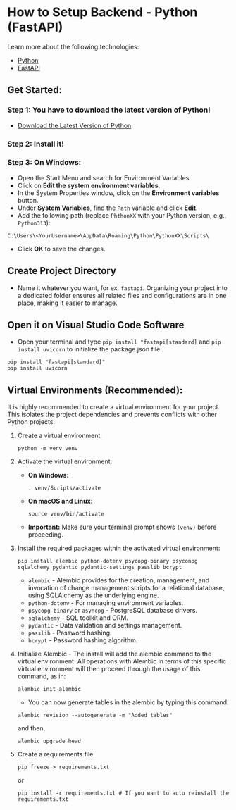 # How to Setup Backend - Python (FastAPI)

Learn more about the following technologies:
- [Python](https://www.python.org/)
- [FastAPI](https://fastapi.tiangolo.com/)

## Get Started:
### Step 1: You have to download the latest version of Python!
- [Download the Latest Version of Python](https://www.python.org/downloads/)

### Step 2: Install it!

### Step 3: On Windows:
- Open the Start Menu and search for Environment Variables.
- Click on <strong>Edit the system environment variables</strong>.
- In the System Properties window, click on the <strong>Environment variables</strong> button.
- Under <strong>System Variables</strong>, find the `Path` variable and click <strong>Edit</strong>.
- Add the following path (replace `PhthonXX` with your Python version, e.g., `Python313`):

```console
C:\Users\<YourUsername>\AppData\Roaming\Python\PythonXX\Scripts\
```

- Click <strong>OK</strong> to save the changes.

## Create Project Directory
- Name it whatever you want, for ex. `fastapi`.
Organizing your project into a dedicated folder ensures all related files and configurations are in one place, making it easier to manage.

## Open it on Visual Studio Code Software
- Open your terminal and type `pip install "fastapi[standard]` and `pip install uvicorn` to initialize the package.json file:
```console
pip install "fastapi[standard]"
pip install uvicorn
```

## Virtual Environments (Recommended):

It is highly recommended to create a virtual environment for your project. This isolates the project dependencies and prevents conflicts with other Python projects.

1.  Create a virtual environment:

    ```console
    python -m venv venv
    ```

2.  Activate the virtual environment:

    * **On Windows:**

        ```console
        . venv/Scripts/activate
        ```

    * **On macOS and Linux:**

        ```console
        source venv/bin/activate
        ```

    * **Important:** Make sure your terminal prompt shows `(venv)` before proceeding.

3.  Install the required packages within the activated virtual environment:

    ```console
    pip install alembic python-dotenv psycopg-binary psyconpg sqlalchemy pydantic pydantic-settings passlib bcrypt
    ```
    - `alembic` - Alembic provides for the creation, management, and invocation of change management scripts for a relational database, using SQLAlchemy as the underlying engine.
    - `python-dotenv` - For managing environment variables.
    - `psycopg-binary` or `asyncpg` - PostgreSQL database drivers.
    - `sqlalchemy` - SQL toolkit and ORM.
    - `pydantic` - Data validation and settings management.
    - `passlib` - Password hashing.
    - `bcrypt` - Password hashing algorithm.

4. Initialize Alembic - The install will add the alembic command to the virtual environment. All operations with Alembic in terms of this specific virtual environment will then proceed through the usage of this command, as in:

    ```console
    alembic init alembic
    ```
    - You can now generate tables in the alembic by typing this command:
    ```console
    alembic revision --autogenerate -m "Added tables"
    ```
    and then,
    ```console
    alembic upgrade head
    ```

5. Create a requirements file.

    ```console
    pip freeze > requirements.txt
    ```
    or
    ```console
    pip install -r requirements.txt # If you want to auto reinstall the requirements.txt
    ```
